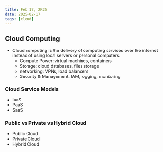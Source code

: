 ```yaml
---
title: Feb 17, 2K25
date: 2025-02-17
tags: [cloud]
---
```


## Cloud Computing

- Cloud computing is the delivery of computing services over the internet instead of using local servers or personal computers.
  - Compute Power: virtual machines, containers
  - Storage: cloud databases, files storage
  - networking: VPNs, load balancers
  - Security & Management: IAM, logging, monitoring

### Cloud Service Models

- IaaS
- PaaS
- SaaS

### Public vs Private vs Hybrid Cloud

- Public Cloud
- Private Cloud
- Hybrid Cloud